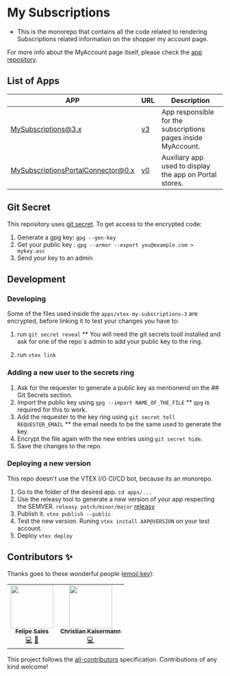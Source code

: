 # My Subscriptions

- This is the monorepo that contains all the code related to rendering Subscriptions related information on the shopper my account page.

For more info about the MyAccount page itself, please check the [app repository](https://github.com/vtex-apps/my-account).

## List of Apps

| APP                                | URL                                                                                              | Description                                                   |
| ---------------------------------- | ------------------------------------------------------------------------------------------------ | ------------------------------------------------------------- |
| MySubscriptions@3.x                | [v3](https://github.com/vtex-apps/my-subscriptions/apps/vtex-my-subscriptions-3/)                | App responsible for the subscriptions pages inside MyAccount. |
| MySubscriptionsPortalConnector@0.x | [v0](https://github.com/vtex-apps/my-subscriptions/apps/vtex-my-subscriptions-portal-connector/) | Auxiliary app used to display the app on Portal stores.       |

## Git Secret

This repository uses [git secret](#https://git-secret.io/).
To get access to the encrypted code:

1. Generate a gpg key: `gpg --gen-key`
2. Get your public key : `gpg --armor --export you@example.com > mykey.asc`
3. Send your key to an admin

## Development

### Developing

Some of the files used inside the `apps/vtex-my-subscriptions-3` are encrypted, before linking it to test your changes you have to:

1. run `git secret reveal` \*\* You will need the git secrets tooll installed and ask for one of the repo`s admin to add your public key to the ring.

2. run `vtex link`

### Adding a new user to the secrets ring

1. Ask for the requester to generate a public key as mentionend on the ## Git Secrets section.
2. Import the public key using `gpg --import NAME_OF_THE_FILE` \*\* `gpg` is required for this to work.
3. Add the requester to the key ring using `git secret tell REQUESTER_EMAIL` \*\* the email needs to be the same used to generate the key.
4. Encrypt the file again with the new entries using `git secret hide`.
5. Save the changes to the repo.

### Deploying a new version

This repo doesn't use the VTEX I/O CI/CD bot, because its an monorepo.

1. Go to the folder of the desired app. `cd apps/...`
2. Use the releasy tool to generate a new version of your app respecting the SEMVER. `releasy patch/minor/major` [releasy](https://github.com/vtex/releasy)
3. Publish it. `vtex publish --public`
4. Test the new version. Runing `vtex install AAP@VERSION` on your test account.
5. Deploy `vtex deploy`

## Contributors ✨

Thanks goes to these wonderful people ([emoji key](https://allcontributors.org/docs/en/emoji-key)):

<!-- ALL-CONTRIBUTORS-LIST:START - Do not remove or modify this section -->
<!-- prettier-ignore-start -->
<!-- markdownlint-disable -->
<table>
  <tr>
    <td align="center"><a href="http://salesfelipe.github.io"><img src="https://avatars1.githubusercontent.com/u/3926634?v=4" width="100px;" alt=""/><br /><sub><b>Felipe Sales</b></sub></a><br /><a href="https://github.com/vtex/my-subscriptions/commits?author=salesfelipe" title="Code">💻</a> <a href="https://github.com/vtex/my-subscriptions/commits?author=salesfelipe" title="Documentation">📖</a></td>
    <td align="center"><a href="https://kaisermann.me"><img src="https://avatars3.githubusercontent.com/u/12702016?v=4" width="100px;" alt=""/><br /><sub><b>Christian Kaisermann</b></sub></a><br /><a href="https://github.com/vtex/my-subscriptions/commits?author=kaisermann" title="Code">💻</a></td>
  </tr>
</table>

<!-- markdownlint-enable -->
<!-- prettier-ignore-end -->

<!-- ALL-CONTRIBUTORS-LIST:END -->

This project follows the [all-contributors](https://github.com/all-contributors/all-contributors) specification. Contributions of any kind welcome!
